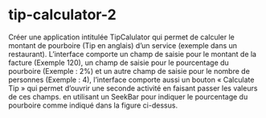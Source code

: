 # tip-calculator-2
Créer une application intitulée TipCalulator qui permet de calculer le montant de pourboire (Tip en
anglais) d’un service (exemple dans un restaurant).
L’interface comporte un champ de saisie pour le montant de la facture (Exemple 120), un champ de
saisie pour le pourcentage du pourboire (Exemple : 2%) et un autre champ de saisie pour le nombre
de personnes (Exemple : 4), l’interface comporte aussi un bouton « Calculate Tip » qui permet
d’ouvrir une seconde activité en faisant passer les valeurs de ces champs.
en utilisant un SeekBar pour indiquer le pourcentage du
pourboire comme indiqué dans la figure ci-dessus.
